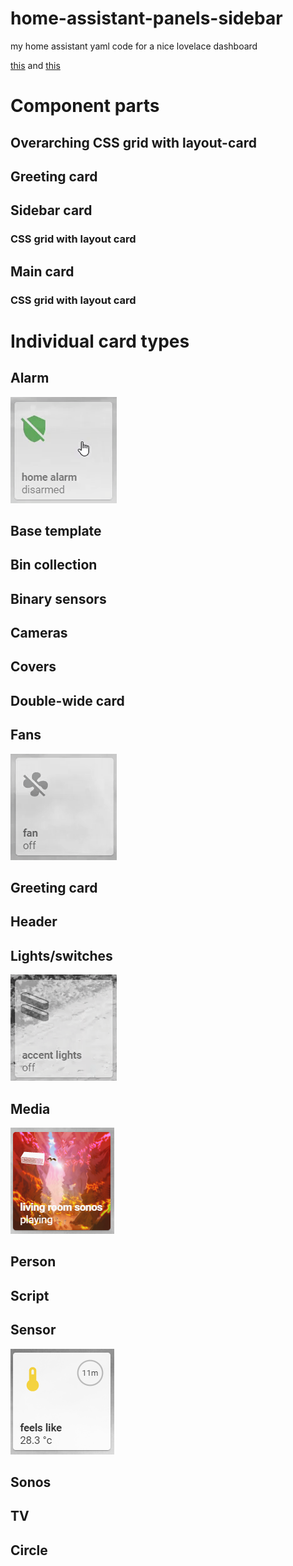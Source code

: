 # home-assistant-panels-sidebar
my home assistant yaml code for a nice lovelace dashboard

[this](https://github.com/matt8707/hass-config) and [this](https://community.home-assistant.io/t/clean-tile-based-lovelace-ui-only-2-cards-needed/184108)

# Component parts

## Overarching CSS grid with layout-card

## Greeting card

## Sidebar card

### CSS grid with layout card

## Main card

### CSS grid with layout card

# Individual card types

## Alarm
![alarm](/images/alarm.gif)
## Base template
## Bin collection
## Binary sensors
## Cameras
## Covers
## Double-wide card
## Fans
![fans](/images/fan.gif)
## Greeting card
## Header
## Lights/switches
![lights / switches](/images/light-switch.gif)
## Media
![media](/images/media.png)
## Person
## Script
## Sensor
![sensors](/images/sensor.png)
## Sonos
## TV

## Circle
